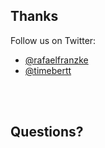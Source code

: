 <!-- .element: data-visibility="uncounted" -->
## Thanks

Follow us on Twitter:
- [@rafaelfranzke](https://twitter.com/rafaelfranzke) <!-- .element: target="_blank" -->
- [@timebertt](https://twitter.com/timebertt) <!-- .element: target="_blank" -->

<br><br>
<h2>Questions?</h2>
